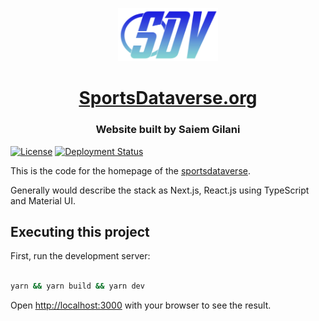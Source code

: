 
<p align="center">
<img
    width=160px
    src="frontend/public/logo/logo.png"
    alt="sportsdataverse.org"
/>
</p>
<h1 align="center"><a href="https://sportsdataverse.org">SportsDataverse.org</a></h1>

<h3 align="center">Website built by Saiem Gilani</h3>

[![License](https://img.shields.io/badge/license-MIT-blue.svg)](/LICENSE)
[![Deployment Status](https://img.shields.io/endpoint?url=https%3A%2F%2Fsportsdataverse.org%2Fapi%2Fdeployment)](https://sportsdataverse.org)


This is the code for the homepage of the [sportsdataverse](https://sportsdataverse.org).

Generally would describe the stack as Next.js, React.js using TypeScript and Material UI.


## Executing this project

First, run the development server:

```bash

yarn && yarn build && yarn dev
```

Open [http://localhost:3000](http://localhost:3000) with your browser to see the result.

